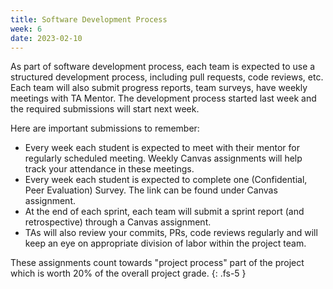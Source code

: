 ```yaml
---
title: Software Development Process  
week: 6
date: 2023-02-10
---
```

As part of software development process, each team is expected to use a structured development process, including pull requests, code reviews, etc. Each team will also submit progress reports, team surveys, have weekly meetings with TA Mentor. The development process started last week and the required submissions will start next week. 

Here are important submissions to remember:
* Every week each student is expected to meet with their mentor for regularly scheduled meeting. Weekly Canvas assignments will help track your attendance in these meetings.
* Every week each student is expected to complete one (Confidential, Peer Evaluation) Survey. The link can be found under Canvas assignment. 
* At the end of each sprint, each team will submit a sprint report (and retrospective) through a Canvas assignment.
* TAs will also review your commits, PRs, code reviews regularly and will keep an eye on appropriate division of labor within the project team.

These assignments count towards "project process" part of the project which is worth 20% of the overall project grade.
{: .fs-5 }
